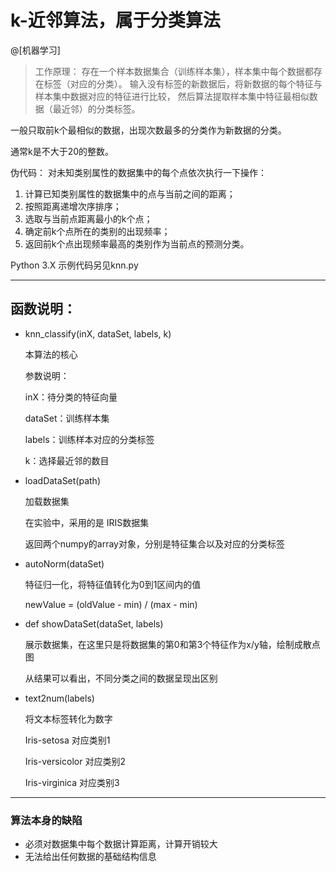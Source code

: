 # k-近邻算法，属于分类算法

@[机器学习]

> 工作原理：
存在一个样本数据集合（训练样本集），样本集中每个数据都存在标签（对应的分类）。
输入没有标签的新数据后，将新数据的每个特征与样本集中数据对应的特征进行比较，
然后算法提取样本集中特征最相似数据（最近邻）的分类标签。

一般只取前k个最相似的数据，出现次数最多的分类作为新数据的分类。

通常k是不大于20的整数。


伪代码：
对未知类别属性的数据集中的每个点依次执行一下操作：
1. 计算已知类别属性的数据集中的点与当前之间的距离；
2. 按照距离递增次序排序；
3. 选取与当前点距离最小的k个点；
4. 确定前k个点所在的类别的出现频率；
5. 返回前k个点出现频率最高的类别作为当前点的预测分类。

Python 3.X 示例代码另见knn.py

----------

## 函数说明：

- knn_classify(inX, dataSet, labels, k)

  本算法的核心

  参数说明：

  inX：待分类的特征向量

  dataSet：训练样本集

  labels：训练样本对应的分类标签

  k：选择最近邻的数目




- loadDataSet(path)

  加载数据集
  
  在实验中，采用的是 IRIS数据集

  返回两个numpy的array对象，分别是特征集合以及对应的分类标签

- autoNorm(dataSet)

  特征归一化，将特征值转化为0到1区间内的值

  newValue = (oldValue - min) / (max - min)

- def showDataSet(dataSet, labels)

  展示数据集，在这里只是将数据集的第0和第3个特征作为x/y轴，绘制成散点图

  从结果可以看出，不同分类之间的数据呈现出区别

- text2num(labels)

  将文本标签转化为数字

  Iris-setosa     对应类别1

  Iris-versicolor 对应类别2

  Iris-virginica  对应类别3


------

### 算法本身的缺陷

- 必须对数据集中每个数据计算距离，计算开销较大
- 无法给出任何数据的基础结构信息
